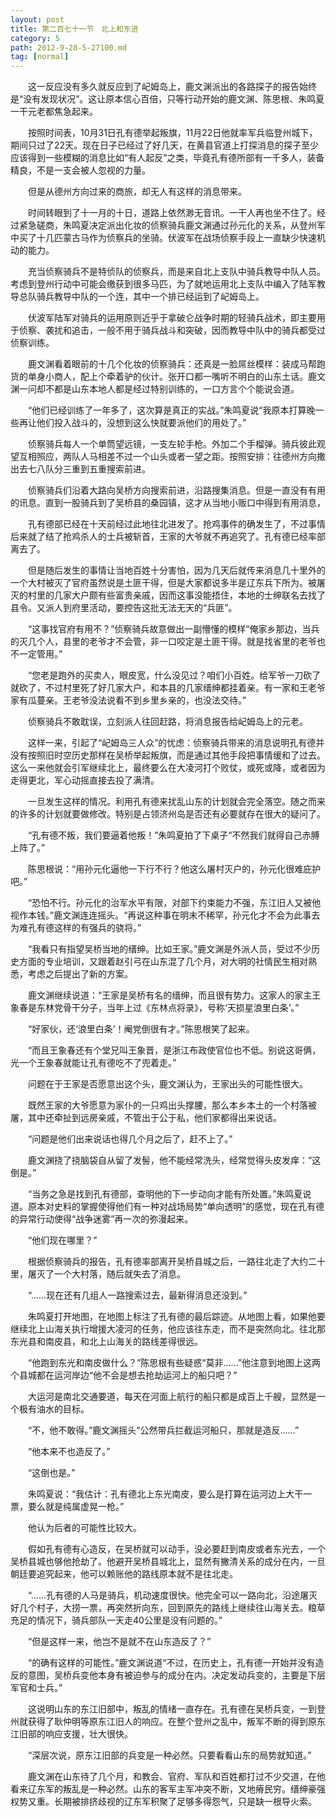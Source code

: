 ```yaml
---
layout: post
title: 第二百七十一节　北上和东进
category: 5
path: 2012-9-28-5-27100.md
tag: [normal]
---
```


　　这一反应没有多久就反应到了屺姆岛上，鹿文渊派出的各路探子的报告始终是“没有发现状况”。这让原本信心百倍，只等行动开始的鹿文渊、陈思根、朱鸣夏一干元老都焦急起来。

　　按照时间表，10月31日孔有德举起叛旗，11月22日他就率军兵临登州城下，期间只过了22天。现在日子已经过了好几天，在黄县官道上打探消息的探子至少应该得到一些模糊的消息比如“有人起反”之类，毕竟孔有德所部有一千多人，装备精良，不是一支会被人忽视的力量。

　　但是从德州方向过来的商旅，却无人有这样的消息带来。

　　时间转眼到了十一月的十日，道路上依然渺无音讯。一干人再也坐不住了。经过紧急磋商，朱鸣夏决定派出化妆的侦察骑兵鹿文渊通过孙元化的关系，从登州军中买了十几匹蒙古马作为侦察兵的坐骑。伏波军在战场侦察手段上一直缺少快速机动的能力。

　　充当侦察骑兵不是特侦队的侦察兵，而是来自北上支队中骑兵教导中队人员。考虑到登州行动中可能会缴获到很多马匹，为了就地运用北上支队中编入了陆军教导总队骑兵教导中队的一个连，其中一个排已经运到了屺姆岛上。

　　伏波军陆军对骑兵的运用原则近乎于拿破仑战争时期的轻骑兵战术，即主要用于侦察、袭扰和追击，一般不用于骑兵战斗和突破，因而教导中队中的骑兵都受过侦察训练。

　　鹿文渊看着眼前的十几个化妆的侦察骑兵：还真是一脸屌丝模样：装成马帮跑货的单身小商人，配上个牵着驴的伙计。张开口都一嘴听不明白的山东土话。鹿文渊一问却不都是山东本地人都是经过特别训练的，一口方言个个能说会道。

　　“他们已经训练了一年多了，这次算是真正的实战。”朱鸣夏说“我原本打算晚一些再让他们投入战斗的，没想到这么快就要派他们的用处了。”

　　侦察骑兵每人一个单筒望远镜，一支左轮手枪。外加二个手榴弹。骑兵彼此观望互相照应，两队人马相差不过一个山头或者一望之距。按照安排：往德州方向撒出去七八队分三重到五重搜索前进。

　　侦察骑兵们沿着大路向吴桥方向搜索前进，沿路搜集消息。但是一直没有有用的讯息。直到一股骑兵到了吴桥县的桑园镇，这才从当地小贩口中得到有用消息，

　　孔有德部已经在十天前经过此地往北进发了。抢鸡事件的确发生了，不过事情后来就了结了抢鸡杀人的士兵被斩首，王家的大爷就不再追究了。孔有德已经率部离去了。

　　但是随后发生的事情让当地百姓十分害怕，因为几天后就传来消息几十里外的一个大村被灭了官府虽然说是土匪干得，但是大家都说多半是辽东兵下所为。被屠灭的村里的几家大户颇有些富贵亲戚，因而这事没能捂住，本地的士绅联名去找了县令。又派人到府里活动，要控告这批无法无天的“兵匪”。

　　“这事找官府有用不？”侦察骑兵故意做出一副懵懂的模样“俺家乡那边，当兵的灭几个人，县里的老爷才不会管，非一口咬定是土匪干得。就是找省里的老爷也不一定管用。”

　　“您老是跑外的买卖人，眼皮宽，什么没见过？咱们小百姓。给军爷一刀砍了就砍了，不过村里死了好几家大户，和本县的几家缙绅都挂着亲。有一家和王老爷家有瓜蔓亲。王老爷没法说看不到乡里乡亲的，也没法交待。”

　　侦察骑兵不敢耽误，立刻派人往回赶路，将消息报告给屺姆岛上的元老。

　　这样一来，引起了“屺姆岛三人众”的忧虑：侦察骑兵带来的消息说明孔有德并没有按照旧时空历史那样在吴桥举起叛旗，而是通过其他手段把事情缓和了过去。这么一来他就会引军继续北上，最终要么在大凌河打个败仗，或死或降，或者因为走得更北，军心动摇直接去投了满清。

　　一旦发生这样的情况。利用孔有德来扰乱山东的计划就会完全落空。随之而来的许多的计划就要做修改。特别是占领济州岛是否还有必要就存在很大的疑问了。

　　“孔有德不叛，我们要逼着他叛！”朱鸣夏拍了下桌子“不然我们就得自己赤膊上阵了。”

　　陈思根说：“用孙元化逼他一下行不行？他这么屠村灭户的，孙元化很难庇护吧。”

　　“恐怕不行。孙元化的治军水平有限，对部下约束能力不强，东江旧人又被他视作本钱。”鹿文渊连连摇头。“再说这种事在明末不稀罕，孙元化才不会为此事去为难孔有德这样的有强兵的骁将。”

　　“我看只有指望吴桥当地的缙绅。比如王家。”鹿文渊是外派人员，受过不少历史方面的专业培训，又跟着赵引弓在山东混了几个月，对大明的社情民生相对熟悉，考虑之后提出了新的方案。

　　鹿文渊继续说道：“王家是吴桥有名的缙绅，而且很有势力。这家人的家主王象春是东林党骨干分子，当年上过《东林点将录》，号称‘天损星浪里白条’。”

　　“好家伙，还‘浪里白条’！阉党倒很有才。”陈思根笑了起来。

　　“而且王象春还有个堂兄叫王象晋，是浙江布政使官位也不低。别说这哥俩，光一个王象春就能让孔有德吃不了兜着走。”

　　问题在于王家是否愿意出这个头，鹿文渊认为，王家出头的可能性很大。

　　既然王家的大爷愿意为家仆的一只鸡出头撑腰，那么本乡本土的一个村落被屠，其中还牵扯到远房亲戚，不管出于公于私，他们家都得出来说话。

　　“问题是他们出来说话也得几个月之后了，赶不上了。”

　　鹿文渊挠了挠脑袋自从留了发髻，他不能经常洗头，经常觉得头皮发痒：“这倒是。”

　　“当务之急是找到孔有德部，查明他的下一步动向才能有所处置。”朱鸣夏说道。原本对史料的掌握使得他们有一种对战场局势“单向透明”的感觉，现在孔有德的异常行动使得“战争迷雾”再一次的弥漫起来。

　　“他们现在哪里？”

　　根据侦察骑兵的报告，孔有德率部离开吴桥县城之后，一路往北走了大约二十里，屠灭了一个大村落，随后就失去了消息。

　　“……现在还有几组人一路搜索过去，最新得消息还没到。”

　　朱鸣夏打开地图，在地图上标注了孔有德的最后踪迹。从地图上看，如果他要继续北上山海关执行增援大凌河的任务，他应该往东走，而不是突然向北。往北那东光县和南皮县，和北上山海关的路线差得很远。

　　“他跑到东光和南皮做什么？”陈思根有些疑惑“莫非……”他注意到地图上这两个县城都在运河岸边“他不会是想去抢劫运河上的船只吧？”

　　大运河是南北交通要道，每天在河面上航行的船只都是成百上千艘，显然是一个极有油水的目标。

　　“不，他不敢得。”鹿文渊摇头“公然带兵拦截运河船只，那就是造反……”

　　“他本来不也造反了。”

　　“这倒也是。”

　　朱鸣夏说：“我估计：孔有德北上东光南皮，要么是打算在运河边上大干一票，要么就是纯属虚晃一枪。”

　　他认为后者的可能性比较大。

　　假如孔有德有心造反，在吴桥就可以动手，没必要赶到南皮或者东光去，一个吴桥县城也够他抢劫了。他避开吴桥县城北上，显然有撇清关系的成分在内，一旦朝廷要追究起来，他可以赖账他的路线原本就不是往北走。

　　“……孔有德的人马是骑兵，机动速度很快。他完全可以一路向北，沿途屠灭好几个村子，大捞一票，再突然折向东，回到原先的路线上继续往山海关去。粮草充足的情况下，骑兵部队一天走40公里是没有问题的。”

　　“但是这样一来，他岂不是就不在山东造反了？”

　　“的确有这样的可能性。”鹿文渊说道“不过，在历史上，孔有德一开始并没有造反的意图，吴桥兵变他本身有被迫参与的成分在内。决定发动兵变的，主要是下层军官和士兵。”

　　这说明山东的东江旧部中，叛乱的情绪一直存在。孔有德在吴桥兵变，一到登州就获得了耿仲明等原东江旧人的响应。在整个登州之乱中，叛军不断的得到原东江旧部的响应支援，壮大很快。

　　“深层次说，原东江旧部的兵变是一种必然。只要看看山东的局势就知道。”

　　鹿文渊在山东待了几个月，和教会、官府、军队和百姓都打过不少交道，在他看来辽东军的叛乱是一种必然。山东的客军主军冲突不断，又地瘠民穷。缙绅豪强权势又重。长期被排挤歧视的辽东军积聚了足够多得怨气，只是缺一根导火索。